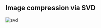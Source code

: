 
## Image compression via SVD


![svd](https://github.com/theleywin/Image-Compression-using-SVD-/assets/123096717/19f4606a-7dbe-4713-99d8-70a057b382e5)
